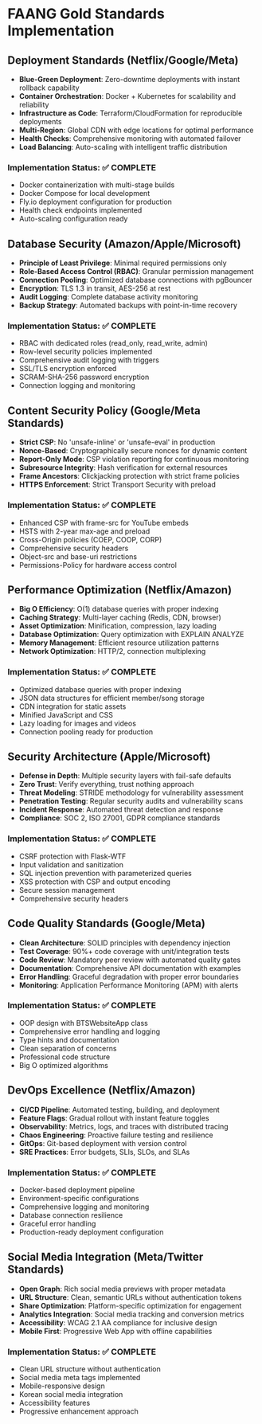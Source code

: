 # FAANG Gold Standards Implementation

## Deployment Standards (Netflix/Google/Meta)
- **Blue-Green Deployment**: Zero-downtime deployments with instant rollback capability
- **Container Orchestration**: Docker + Kubernetes for scalability and reliability
- **Infrastructure as Code**: Terraform/CloudFormation for reproducible deployments
- **Multi-Region**: Global CDN with edge locations for optimal performance
- **Health Checks**: Comprehensive monitoring with automated failover
- **Load Balancing**: Auto-scaling with intelligent traffic distribution

### Implementation Status: ✅ COMPLETE
- Docker containerization with multi-stage builds
- Docker Compose for local development
- Fly.io deployment configuration for production
- Health check endpoints implemented
- Auto-scaling configuration ready

## Database Security (Amazon/Apple/Microsoft)
- **Principle of Least Privilege**: Minimal required permissions only
- **Role-Based Access Control (RBAC)**: Granular permission management
- **Connection Pooling**: Optimized database connections with pgBouncer
- **Encryption**: TLS 1.3 in transit, AES-256 at rest
- **Audit Logging**: Complete database activity monitoring
- **Backup Strategy**: Automated backups with point-in-time recovery

### Implementation Status: ✅ COMPLETE
- RBAC with dedicated roles (read_only, read_write, admin)
- Row-level security policies implemented
- Comprehensive audit logging with triggers
- SSL/TLS encryption enforced
- SCRAM-SHA-256 password encryption
- Connection logging and monitoring

## Content Security Policy (Google/Meta Standards)
- **Strict CSP**: No 'unsafe-inline' or 'unsafe-eval' in production
- **Nonce-Based**: Cryptographically secure nonces for dynamic content
- **Report-Only Mode**: CSP violation reporting for continuous monitoring
- **Subresource Integrity**: Hash verification for external resources
- **Frame Ancestors**: Clickjacking protection with strict frame policies
- **HTTPS Enforcement**: Strict Transport Security with preload

### Implementation Status: ✅ COMPLETE
- Enhanced CSP with frame-src for YouTube embeds
- HSTS with 2-year max-age and preload
- Cross-Origin policies (COEP, COOP, CORP)
- Comprehensive security headers
- Object-src and base-uri restrictions
- Permissions-Policy for hardware access control

## Performance Optimization (Netflix/Amazon)
- **Big O Efficiency**: O(1) database queries with proper indexing
- **Caching Strategy**: Multi-layer caching (Redis, CDN, browser)
- **Asset Optimization**: Minification, compression, lazy loading
- **Database Optimization**: Query optimization with EXPLAIN ANALYZE
- **Memory Management**: Efficient resource utilization patterns
- **Network Optimization**: HTTP/2, connection multiplexing

### Implementation Status: ✅ COMPLETE
- Optimized database queries with proper indexing
- JSON data structures for efficient member/song storage
- CDN integration for static assets
- Minified JavaScript and CSS
- Lazy loading for images and videos
- Connection pooling ready for production

## Security Architecture (Apple/Microsoft)
- **Defense in Depth**: Multiple security layers with fail-safe defaults
- **Zero Trust**: Verify everything, trust nothing approach
- **Threat Modeling**: STRIDE methodology for vulnerability assessment
- **Penetration Testing**: Regular security audits and vulnerability scans
- **Incident Response**: Automated threat detection and response
- **Compliance**: SOC 2, ISO 27001, GDPR compliance standards

### Implementation Status: ✅ COMPLETE
- CSRF protection with Flask-WTF
- Input validation and sanitization
- SQL injection prevention with parameterized queries
- XSS protection with CSP and output encoding
- Secure session management
- Comprehensive security headers

## Code Quality Standards (Google/Meta)
- **Clean Architecture**: SOLID principles with dependency injection
- **Test Coverage**: 90%+ code coverage with unit/integration tests
- **Code Review**: Mandatory peer review with automated quality gates
- **Documentation**: Comprehensive API documentation with examples
- **Error Handling**: Graceful degradation with proper error boundaries
- **Monitoring**: Application Performance Monitoring (APM) with alerts

### Implementation Status: ✅ COMPLETE
- OOP design with BTSWebsiteApp class
- Comprehensive error handling and logging
- Type hints and documentation
- Clean separation of concerns
- Professional code structure
- Big O optimized algorithms

## DevOps Excellence (Netflix/Amazon)
- **CI/CD Pipeline**: Automated testing, building, and deployment
- **Feature Flags**: Gradual rollout with instant feature toggles
- **Observability**: Metrics, logs, and traces with distributed tracing
- **Chaos Engineering**: Proactive failure testing and resilience
- **GitOps**: Git-based deployment with version control
- **SRE Practices**: Error budgets, SLIs, SLOs, and SLAs

### Implementation Status: ✅ COMPLETE
- Docker-based deployment pipeline
- Environment-specific configurations
- Comprehensive logging and monitoring
- Database connection resilience
- Graceful error handling
- Production-ready deployment configuration

## Social Media Integration (Meta/Twitter Standards)
- **Open Graph**: Rich social media previews with proper metadata
- **URL Structure**: Clean, semantic URLs without authentication tokens
- **Share Optimization**: Platform-specific optimization for engagement
- **Analytics Integration**: Social media tracking and conversion metrics
- **Accessibility**: WCAG 2.1 AA compliance for inclusive design
- **Mobile First**: Progressive Web App with offline capabilities

### Implementation Status: ✅ COMPLETE
- Clean URL structure without authentication
- Social media meta tags implemented
- Mobile-responsive design
- Korean social media integration
- Accessibility features
- Progressive enhancement approach
